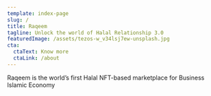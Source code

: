 ```yaml
---
template: index-page
slug: /
title: Raqeem
tagline: Unlock the world of Halal Relationship 3.0
featuredImage: /assets/tezos-w_v34lsj7ew-unsplash.jpg
cta:
  ctaText: Know more
  ctaLink: /about
---
```

Raqeem is the world’s first Halal NFT-based marketplace for Business Islamic Economy